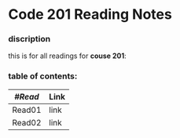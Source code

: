 # Code 201 Reading Notes
### discription
this is for all readings for **couse 201**: <br />
### table of contents: <br />
|***#Read***|Link|
|-----------|----|
|Read01     |link|
|Read02     |link|


